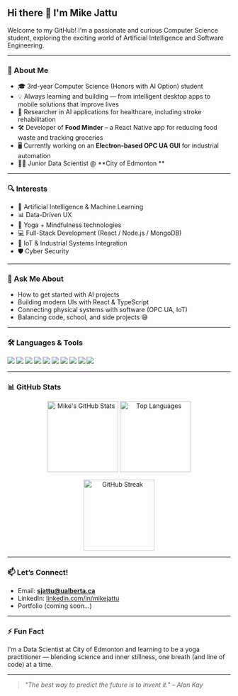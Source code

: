 ## Hi there 👋 I'm Mike Jattu

Welcome to my GitHub! I'm a passionate and curious Computer Science student, exploring the exciting world of Artificial Intelligence and Software Engineering.

---

### 🚀 About Me
- 🎓 3rd-year Computer Science (Honors with AI Option) student
- 💡 Always learning and building — from intelligent desktop apps to mobile solutions that improve lives
- 🧠 Researcher in AI applications for healthcare, including stroke rehabilitation
- 🛠️ Developer of **Food Minder** – a React Native app for reducing food waste and tracking groceries
- 🖥️ Currently working on an **Electron-based OPC UA GUI** for industrial automation
- 👨‍💻 Junior Data Scientist @ **City of Edmonton  **


---

### 🔍 Interests
- 🤖 Artificial Intelligence & Machine Learning
- 📊 Data-Driven UX
- 🧘 Yoga + Mindfulness technologies
- 💻 Full-Stack Development (React / Node.js / MongoDB)
- 🔌 IoT & Industrial Systems Integration
- 🛡️ Cyber Security  

---

### 💬 Ask Me About
- How to get started with AI projects
- Building modern UIs with React & TypeScript
- Connecting physical systems with software (OPC UA, IoT)
- Balancing code, school, and side projects 😅

---

### 🛠️ Languages & Tools

<p>
  <img src="https://img.shields.io/badge/Python-3776AB?style=flat&logo=python&logoColor=white" />
  <img src="https://img.shields.io/badge/Java-007396?style=flat&logo=java&logoColor=white" />
  <img src="https://img.shields.io/badge/TypeScript-3178C6?style=flat&logo=typescript&logoColor=white" />
  <img src="https://img.shields.io/badge/JavaScript-F7DF1E?style=flat&logo=javascript&logoColor=black" />
  <img src="https://img.shields.io/badge/React-61DAFB?style=flat&logo=react&logoColor=black" />
  <img src="https://img.shields.io/badge/Node.js-339933?style=flat&logo=nodedotjs&logoColor=white" />
  <img src="https://img.shields.io/badge/MongoDB-47A248?style=flat&logo=mongodb&logoColor=white" />
  <img src="https://img.shields.io/badge/Electron-47848F?style=flat&logo=electron&logoColor=white" />
  <img src="https://img.shields.io/badge/Expo-000020?style=flat&logo=expo&logoColor=white" />
  <img src="https://img.shields.io/badge/Git-F05032?style=flat&logo=git&logoColor=white" />
</p>

---

### 📊 GitHub Stats

<p align="center">
  <img src="https://github-readme-stats.vercel.app/api?username=mikejattu&show_icons=true&theme=radical" alt="Mike's GitHub Stats" height="160" />
  <img src="https://github-readme-stats.vercel.app/api/top-langs/?username=mikejattu&layout=compact&theme=radical" alt="Top Languages" height="160" />
</p>

<p align="center">
  <img src="https://github-readme-streak-stats.herokuapp.com/?user=mikejattu&theme=radical" alt="GitHub Streak" height="160" />
</p>


---


### 📫 Let’s Connect!
- Email: **sjattu@ualberta.ca**
- LinkedIn: [linkedin.com/in/mikejattu](https://www.linkedin.com/in/mikejattu)
- Portfolio (coming soon...)

---

### ⚡ Fun Fact
I'm a Data Scientist at City of Edmonton and learning to be a yoga practitioner — blending science and inner stillness, one breath (and line of code) at a time.

---

> *"The best way to predict the future is to invent it." – Alan Kay*
